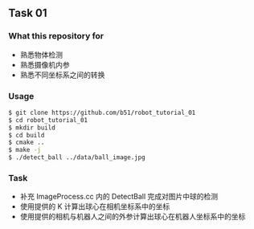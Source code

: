## Task 01
### What this repository for
* 熟悉物体检测
* 熟悉摄像机内参
* 熟悉不同坐标系之间的转换

### Usage

```bash
$ git clone https://github.com/b51/robot_tutorial_01
$ cd robot_tutorial_01
$ mkdir build
$ cd build
$ cmake ..
$ make -j
$ ./detect_ball ../data/ball_image.jpg
```

### Task
* 补充 ImageProcess.cc 内的 DetectBall 完成对图片中球的检测
* 使用提供的 K 计算出球心在相机坐标系中的坐标
* 使用提供的相机与机器人之间的外参计算出球心在机器人坐标系中的坐标
